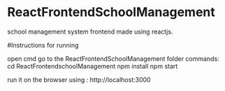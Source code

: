 # ReactFrontendSchoolManagement
school management system frontend made using reactjs.

#Instructions for running

open cmd go to the ReactFrontendSchoolManagement folder
commands:
  cd ReactFrontendschoolManagement
  npm install
  npm start

run it on the browser using : http://localhost:3000
